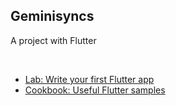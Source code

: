 ## Geminisyncs
A project with Flutter

<br/>


- [Lab: Write your first Flutter app](https://docs.flutter.dev/get-started/codelab)
- [Cookbook: Useful Flutter samples](https://docs.flutter.dev/cookbook)

